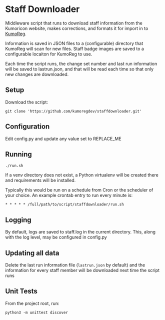Staff Downloader
================

Middleware script that runs to download staff information from the Kumoricon
website, makes corrections, and formats it for import in 
to [KumoReg](https://github.com/kumoregdev/kumoreg).

Information is saved in JSON files to a (configurable) directory that KumoReg will
scan for new files. Staff badge images are saved to a configurable locaiton for KumoReg
to use.

Each time the script runs, the change set number and last run information will be
saved to lastrun.json, and that will be read each time so that only new changes are
downloaded.


Setup
-------------
Download the script:

```
git clone 'https://github.com/kumoregdev/staffdownloader.git'
```

Configuration
-------------
Edit config.py and update any value set to REPLACE_ME


Running
-------------
```
./run.sh
```

If a venv directory does not exist, a Python virtualenv will be created there and 
requirements will be installed.

Typically this would be run on a schedule from Cron or the scheduler of your choice.
An example crontab entry to run every minute is:

```
* * * * * /full/path/to/script/staffdownloader/run.sh

```

Logging
-------------
By default, logs are saved to staff.log in the current directory. This, along with 
the log level, may be configured in config.py

Updating all data
-----------------------
Delete the last run information file (`lastrun.json` by default) and the information
for every staff member will be downloaded next time the script runs

Unit Tests
-----------------------
From the project root, run:
```
python3 -m unittest discover
```